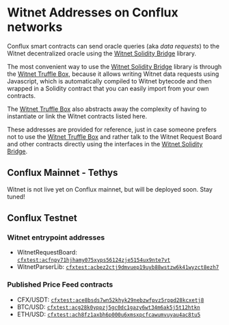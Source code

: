 # Witnet Addresses on Conflux networks

Conflux smart contracts can send oracle queries (aka _data requests_) to the Witnet decentralized oracle using the
[Witnet Solidity Bridge] library.

The most convenient way to use the [Witnet Solidity Bridge] library is through the [Witnet Truffle Box], because it
allows writing Witnet data requests using Javascript, which is automatically compiled to Witnet bytecode and then
wrapped in a Solidity contract that you can easily import from your own contracts.

The [Witnet Truffle Box] also abstracts away the complexity of having to instantiate or link the Witnet contracts
listed here.

These addresses are provided for reference, just in case someone prefers not to use the [Witnet Truffle Box] and
rather talk to the Witnet Request Board and other contracts directly using the interfaces in the [Witnet Solidity Bridge].

## Conflux Mainnet - Tethys

Witnet is not live yet on Conflux mainnet, but will be deployed soon. Stay tuned!

## Conflux Testnet

### Witnet entrypoint addresses
* WitnetRequestBoard: [`cfxtest:acfnpy71hjhamy075xyps56124zje5154ux9nte7vt`](https://testnet.confluxscan.io/address/cfxtest:acfnpy71hjhamy075xyps56124zje5154ux9nte7vt)
* WitnetParserLib: [`cfxtest:acbez2ctj9dmvuep19uyb88wstzw6k41wyzct8ezh7`](https://testnet.confluxscan.io/address/cfxtest:acbez2ctj9dmvuep19uyb88wstzw6k41wyzct8ezh7)

### Published Price Feed contracts
* CFX/USDT: [`cfxtest:ace8bsds7wn52khyk29nebzwfpvz5rppd28kcxetj8`](https://testnet.confluxscan.io/address/cfxtest:ace8bsds7wn52khyk29nebzwfpvz5rppd28kcxetj8)
* BTC/USD: [`cfxtest:acg28k0yppzj5gc0dc1gazy6wt34m6ak5j5t12htkn`](https://testnet.confluxscan.io/address/cfxtest:acexkt9t0dm7tzhv9t1znbnc83ehtb703u9pyvd0cd)
* ETH/USD: [`cfxtest:ach8fz1axbh6p000u6xmsxpcfcawumvuyau4ac8tu5`](https://testnet.confluxscan.io/address/cfxtest:achf22mnyxrkt4bd4xb9b1fufwdw3bhg2pe445me8s)

[Witnet Solidity Bridge]: https://github.com/witnet/witnet-solidity-bridge
[Witnet Truffle Box]: /try/use-from-ethereum
